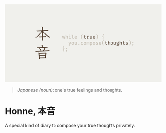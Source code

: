 [![Banner](./.github/assets/banner.png)](https://arizlunari.vercel.app)

> *Japanese (noun)*: one's true feelings and thoughts.

# Honne, 本音
A special kind of diary to compose your true thoughts privately.

